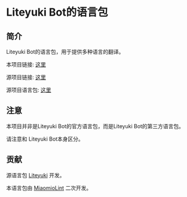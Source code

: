# Liteyuki Bot的语言包

## 简介

Liteyuki Bot的语言包，用于提供多种语言的翻译。

本项目链接: [这里](https://github.com/MiaomioLint/liteyuki-langpack)

源项目链接: [这里](https://github.com/snowykami/LiteyukiBot/)

源项目语言包: [这里](https://github.com/snowykami/LiteyukiBot/blob/main/liteyuki/resources/vanilla_language/lang/)

## 注意

本项目并非是Liteyuki Bot的官方语言包，而是Liteyuki Bot的第三方语言包。

请注意和 Liteyuki Bot本身区分。

## 贡献

源语言包 [Liteyuki](https://github.com/Liteyuki) 开发。

本语言包由 [MiaomioLint](https://github.com/MiaomioLint) 二次开发。